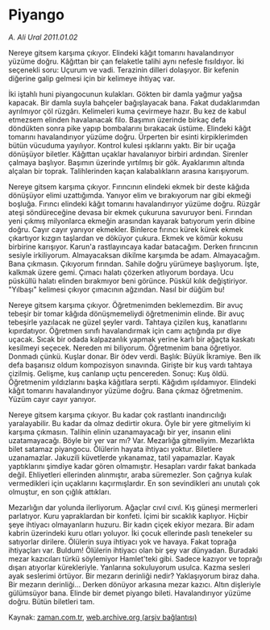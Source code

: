 # Piyango

*A. Ali Ural 2011.01.02*

<td class="columnist-detail">
<p>Nereye gitsem karşıma çıkıyor. Elindeki kâğıt tomarını havalandırıyor yüzüme doğru. Kâğıttan bir çan felaketle talihi aynı nefesle fısıldıyor. İki seçenekli soru: Uçurum ve vadi. Terazinin dilleri dolaşıyor. Bir kefenin diğerine galip gelmesi için bir kelimeye ihtiyaç var.</p>
<p>
<div id="haberMetinDiv">
<p> İki iştahlı huni piyangocunun kulakları. Gökten bir damla yağmur yağsa kapacak. Bir damla suyla bahçeler bağışlayacak bana. Fakat dudaklarımdan ayrılmıyor çöl rüzgârı. Kelimeleri kuma çevirmeye hazır. Bu kez de kabul etmezsem elinden havalanacak filo. Başımın üzerinde birkaç defa döndükten sonra pike yapıp bombalarını bırakacak üstüme. Elindeki kâğıt tomarını havalandırıyor yüzüme doğru. Ürperten bir esinti kirpiklerimden bütün vücuduma yayılıyor. Kontrol kulesi ışıklarını yaktı. Bir bir uçağa dönüşüyor biletler. Kâğıttan uçaklar havalanıyor birbiri ardından. Sirenler çalmaya başlıyor. Başımın üzerinde yırtılmış bir gök. Ayaklarımın altında alçalan bir toprak. Talihlerinden kaçan kalabalıkların arasına karışıyorum.
<p>Nereye gitsem karşıma çıkıyor. Fırıncının elindeki ekmek bir deste kâğıda dönüşüyor elimi uzattığımda. Yanıyor elim ve bırakıyorum nar gibi ekmeği boşluğa. Fırıncı elindeki kâğıt tomarını havalandırıyor yüzüme doğru. Rüzgâr ateşi söndüreceğine devasa bir ekmek çukuruna savuruyor beni. Fırından yeni çıkmış milyonlarca ekmeğin arasından kayarak batıyorum yerin dibine doğru. Cayır cayır yanıyor ekmekler. Binlerce fırıncı kürek kürek ekmek çıkartıyor kızgın taşlardan ve döküyor çukura. Ekmek ve kömür kokusu birbirine karışıyor. Karun'a rastlayıncaya kadar batacağım. Derken fırıncının sesiyle irkiliyorum. Almayacaksan dikilme karşımda be adam. Almayacağım. Bana çıkmasın. Çıkıyorum fırından. Sahile doğru yürümeye başlıyorum. İşte, kalkmak üzere gemi. Çımacı halatı çözerken atlıyorum bordaya. Ucu püsküllü halatı elinden bırakmıyor beni görünce. Püskül kılık değiştiriyor. "Yılbaşı" kelimesi çıkıyor çımacının ağzından. Nasıl bir düğüm bu!
<p>Nereye gitsem karşıma çıkıyor. Öğretmenimden beklemezdim. Bir avuç tebeşir bir tomar kâğıda dönüşmemeliydi öğretmenimin elinde. Bir avuç tebeşirle yazılacak ne güzel şeyler vardı. Tahtaya çizilen kuş, kanatlarını kıpırdatıyor. Öğretmen sınıfı havalandırmak için camı açtığında pır diye uçacak. Sıcak bir odada kalpazanlık yapmak yerine karlı bir ağaçta kaskatı kesilmeyi seçecek. Nereden mi biliyorum. Öğretmenim bana öğretiyor. Donmadı çünkü. Kuşlar donar. Bir ödev verdi. Başlık: Büyük İkramiye. Ben ilk defa başarısız oldum kompozisyon sınavında. Girişte bir kuş vardı tahtaya çizilmiş. Gelişme, kuş canlanıp uçtu pencereden. Sonuç: Kuş öldü. Öğretmenim yıldızlarını başka kâğıtlara serpti. Kâğıdım ışıldamıyor. Elindeki kâğıt tomarını havalandırıyor yüzüme doğru. Bana çıkmaz öğretmenim. Yüzüm cayır cayır yanıyor.
<p>Nereye gitsem karşıma çıkıyor. Bu kadar çok rastlantı inandırıcılığı yaralayabilir. Bu kadar da olmaz dedirtir okura. Öyle bir yere gitmeliyim ki karşıma çıkmasın. Talihin elinin uzanamayacağı bir yer, insanın elini uzatamayacağı. Böyle bir yer var mı? Var. Mezarlığa gitmeliyim. Mezarlıkta bilet satamaz piyangocu. Ölülerin hayata ihtiyacı yoktur. Biletlere uzanamazlar. Jakuzili küvetlerde yıkanamaz, tatil yapamazlar. Kayak yaptıklarını şimdiye kadar gören olmamıştır. Hesapları vardır fakat bankada değil. Ehliyetleri ellerinden alınmıştır, araba süremezler. Son çağrıya kulak vermedikleri için uçaklarını kaçırmışlardır. En son sevindikleri anı unutalı çok olmuştur, en son çığlık attıkları.
<p>Mezarlığın dar yolunda ilerliyorum. Ağaçlar cıvıl cıvıl. Kış güneşi mermerleri parlatıyor. Kuru yapraklardan bir konfeti. İçimi bir sıcaklık kaplıyor. Hiçbir şeye ihtiyacı olmayanların huzuru. Bir kadın çiçek ekiyor mezara. Bir adam kabrin üzerindeki kuru otları yoluyor. İki çocuk ellerinde paslı tenekeler su satıyorlar dirilere. Ölülerin suya ihtiyacı yok ve havaya. Fakat toprağa ihtiyaçları var. Buldum! Ölülerin ihtiyacı olan bir şey var dünyadan. Buradaki mezar kazıcıları türkü söylemiyor Hamlet'teki gibi. Sadece kazıyor ve toprağı dışarı atıyorlar kürekleriyle. Yanlarına sokuluyorum usulca. Kazma sesleri ayak seslerimi örtüyor. Bir mezarın derinliği nedir? Yaklaşıyorum biraz daha. Bir mezarın derinliği... Derken dönüyor arkasına mezar kazıcı. Altın dişleriyle gülümsüyor bana. Elinde bir demet piyango bileti. Havalandırıyor yüzüme doğru. Bütün biletleri tam. </p></p></p></p></p></div>
</p>
<a href="http://web.archive.org/web/20110109183025/mailto:a.ural@zaman.com.tr">
</a></td>

Kaynak: [zaman.com.tr](http://zaman.com.tr/yazar.do?yazino=1072979), [web.archive.org (arşiv bağlantısı)](http://web.archive.org/web/20110109183025/http://zaman.com.tr:80/yazar.do?yazino=1072979)
